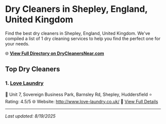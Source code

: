 # Dry Cleaners in Shepley, England, United Kingdom

Find the best dry cleaners in Shepley, England, United Kingdom. We've compiled a list of 1 dry cleaning services to help you find the perfect one for your needs.

🌐 **[View Full Directory on DryCleanersNear.com](https://drycleanersnear.com/city/United%20Kingdom/England/Shepley)**

## Top Dry Cleaners

### 1. [Love Laundry](https://drycleanersnear.com/dryCleaner/6892b8947a636409f9a33f18/love-laundry)
📍 Unit 7, Sovereign Business Park, Barnsley Rd, Shepley, Huddersfield
⭐ Rating: 4.5/5
🌐 Website: http://www.love-laundry.co.uk/
🔗 [View Full Details](https://drycleanersnear.com/dryCleaner/6892b8947a636409f9a33f18/love-laundry)


---

*Last updated: 8/19/2025*
